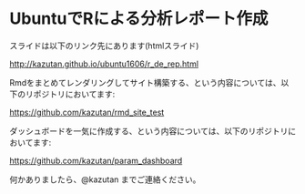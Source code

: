 # UbuntuでRによる分析レポート作成

スライドは以下のリンク先にあります(htmlスライド)

http://kazutan.github.io/ubuntu1606/r_de_rep.html

Rmdをまとめてレンダリングしてサイト構築する、という内容については、以下のリポジトリにおいてます:

https://github.com/kazutan/rmd_site_test

ダッシュボードを一気に作成する、という内容については、以下のリポジトリにおいてます:

https://github.com/kazutan/param_dashboard


何かありましたら、@kazutan までご連絡ください。
